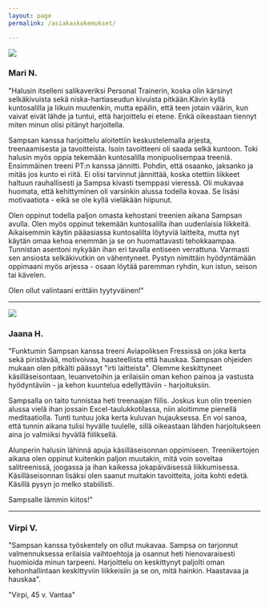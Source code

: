 ```yaml
---
layout: page
permalink: /asiakaskokemukset/

---
```


![]({{site.baseurl}}/media/mari%20nurmi%203.jpg)

### Mari N.

"Halusin itselleni salikaveriksi Personal Trainerin, koska olin kärsinyt selkäkivuista sekä niska-hartiaseudun kivuista pitkään.Kävin kyllä kuntosalilla ja liikuin muutenkin, mutta epäilin, että teen jotain väärin, kun vaivat eivät lähde ja tuntui, että harjoittelu ei etene. Enkä oikeastaan tiennyt miten minun olisi pitänyt harjoitella.

Sampsan kanssa harjoittelu aloitettiin keskustelemalla arjesta, treenaamisesta ja tavoitteista. Isoin tavoitteeni oli 
saada selkä kuntoon. Toki halusin myös oppia tekemään kuntosalilla monipuolisempaa treeniä. Ensimmäinen treeni PT:n kanssa
jännitti. Pohdin, että osaanko, jaksanko ja mitäs jos kunto ei riitä. Ei olisi tarvinnut jännittää, koska otettiin liikkeet
haltuun rauhallisesti ja Sampsa kivasti tsemppasi vieressä. Oli mukavaa huomata, että kehittyminen oli varsinkin alussa 
todella kovaa. Se lisäsi motivaatiota - eikä se ole kyllä vieläkään hiipunut.

Olen oppinut todella paljon omasta kehostani treenien aikana Sampsan avulla. Olen myös oppinut tekemään kuntosalilla ihan 
uudenlaisia liikkeitä. Aikaisemmin käytin pääasiassa kuntosalilta löytyviä laitteita, mutta nyt käytän omaa kehoa enemmän 
ja se on huomattavasti tehokkaampaa. Tunnistan asentoni nykyään ihan eri tavalla entiseen verrattuna. Varmasti sen ansiosta 
selkäkivutkin on vähentyneet. Pystyn nimittäin hyödyntämään oppimaani myös arjessa - osaan löytää paremman ryhdin, kun istun, 
seison tai kävelen.

Olen ollut valintaani erittäin tyytyväinen!"


---

![]({{site.baseurl}}/media/Webp.net-compress-image.jpg)



### Jaana H.

"Funktumin Sampsan kanssa treeni Aviapoliksen Fressissä on joka kerta sekä piristävää, motivoivaa, haasteellista että hauskaa. Sampsan ohjeiden mukaan olen pitkälti päässyt "irti laitteista". Olemme keskittyneet käsilläseisontaan, leuanvetoihin ja  erilaisiin oman kehon painoa ja vastusta hyödyntäviin - ja kehon kuuntelua edellyttäviin - harjoituksiin. 

Sampsalla on taito tunnistaa heti treenaajan fiilis. Joskus kun olin treenien alussa vielä ihan jossain Excel-taulukkotilassa, niin aloitimme pienellä meditaatiolla. Tunti tuntuu joka kerta kuluvan hujauksessa. En voi sanoa, että tunnin aikana tulisi hyvälle tuulelle, sillä oikeastaan lähden harjoitukseen aina jo valmiiksi hyvällä fiiliksellä. 

Alunperin halusin lähinnä apuja käsilläseisonnan oppimiseen. Treenikertojen aikana olen oppinut kuitenkin paljon muutakin, mitä voin soveltaa salitreenissä, joogassa ja ihan kaikessa jokapäiväisessä liikkumisessa. Käsilläseisonnan lisäksi olen saanut muitakin tavoitteita, joita kohti edetä. Käsillä pysyn jo melko stabiilisti.

Sampsalle lämmin kiitos!"

---

### Virpi V.

"Sampsan kanssa työskentely on ollut mukavaa. Sampsa on tarjonnut valmennuksessa erilaisia vaihtoehtoja ja osannut heti hienovaraisesti huomioida minun tarpeeni. Harjoittelu on keskittynyt paljolti oman kehonhallintaan keskittyviin liikkeisiin ja se on, mitä hainkin. Haastavaa ja hauskaa".

"Virpi, 45 v. Vantaa"
